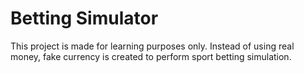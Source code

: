 # Betting Simulator
This project is made for learning purposes only.
Instead of using real money, fake currency is created to perform sport betting simulation.
